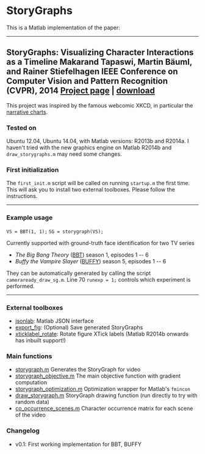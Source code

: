 StoryGraphs
===========

This is a Matlab implementation of the paper:

----
StoryGraphs: Visualizing Character Interactions as a Timeline
Makarand Tapaswi, Martin Bäuml, and Rainer Stiefelhagen
IEEE Conference on Computer Vision and Pattern Recognition (CVPR), 2014
[Project page](https://cvhci.anthropomatik.kit.edu/~mtapaswi/projects/storygraphs.html) | [download](https://cvhci.anthropomatik.kit.edu/~mtapaswi/papers/CVPR2014.pdf)
----

This project was inspired by the famous webcomic XKCD, in particular the [narrative charts](http://xkcd.com/657/).


### Tested on
Ubuntu 12.04, Ubuntu 14.04, with Matlab versions: R2013b and R2014a.
I haven't tried with the new graphics engine on Matlab R2014b and <code>draw_storygraphs.m</code> may need some changes.


### First initialization
The <code>first_init.m</code> script will be called on running <code>startup.m</code> the first time. This will ask you to install two external toolboxes. Please follow the instructions.

---
### Example usage
<code>VS = BBT(1, 1);</code>
<code>SG = storygraph(VS);</code>

Currently supported with ground-truth face identification for two TV series
- <em>The Big Bang Theory</em> ([BBT](http://en.wikipedia.org/wiki/The_Big_Bang_Theory)) season 1, episodes 1 -- 6
- <em>Buffy the Vampire Slayer</em> ([BUFFY](http://en.wikipedia.org/wiki/Buffy_the_Vampire_Slayer)) season 5, episodes 1 -- 6

They can be automatically generated by calling the script <code>cameraready_draw_sg.m</code>. Line 70 <code>runexp = 1;</code> controls which experiment is performed.

----
### External toolboxes
- [jsonlab](http://www.mathworks.com/matlabcentral/fileexchange/33381-jsonlab--a-toolbox-to-encode-decode-json-files-in-matlab-octave): Matlab JSON interface
- [export_fig](http://mathworks.com/matlabcentral/fileexchange/23629-export-fig): (Optional) Save generated StoryGraphs
- [xticklabel_rotate](): Rotate figure XTick labels (Matlab R2014b onwards has inbuilt support!)



### Main functions
- [storygraph.m](blob/master/story/storygraph.m)   Generates the StoryGraph for video
- [storygraph_objective.m](blob/master/story/storygraph_objective.m)   The main objective function with gradient computation
- [storygraph_optimization.m](blob/master/story/storygraph_optimization.m)   Optimization wrapper for Matlab's <code>fmincon</code>
- [draw_storygraph.m](blob/master/story/draw_storygraph.m)   StoryGraph drawing function (run directly to try with random data)
- [co_occurrence_scenes.m](blob/master/story/co_occurrence_scenes.m)   Character occurrence matrix for each scene of the video



### Changelog
- v0.1: First working implementation for BBT, BUFFY



